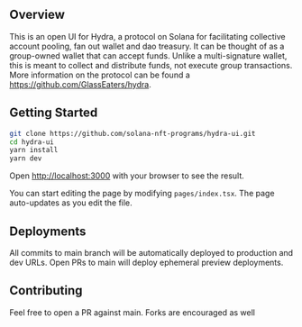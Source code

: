 ## Overview

This is an open UI for Hydra, a protocol on Solana for facilitating collective account pooling, fan out wallet and dao treasury. It can be thought of as a group-owned wallet that can accept funds. Unlike a multi-signature wallet, this is meant to collect and distribute funds, not execute group transactions. More information on the protocol can be found a https://github.com/GlassEaters/hydra.

## Getting Started

```bash
git clone https://github.com/solana-nft-programs/hydra-ui.git
cd hydra-ui
yarn install
yarn dev
```

Open [http://localhost:3000](http://localhost:3000) with your browser to see the result.

You can start editing the page by modifying `pages/index.tsx`. The page auto-updates as you edit the file.

## Deployments

All commits to main branch will be automatically deployed to production and dev URLs. Open PRs to main will deploy ephemeral preview deployments.

## Contributing

Feel free to open a PR against main. Forks are encouraged as well
